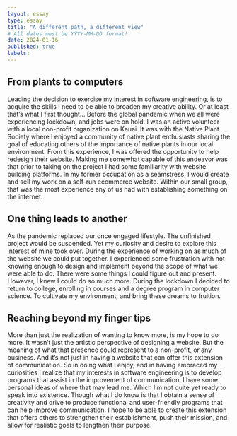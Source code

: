 ```yaml
---
layout: essay
type: essay
title: "A different path, a different view"
# All dates must be YYYY-MM-DD format!
date: 2024-01-16
published: true
labels:
---
```


## From plants to computers

Leading the decision to exercise my interest in software engineering, is to acquire the skills I need to be able to broaden my creative ability. Or at least that’s what I first thought… Before the global pandemic when we all were experiencing lockdown, and jobs were on hold. I was an active volunteer with a local non-profit organization on Kauai. It was with the Native Plant Society where I enjoyed a community of native plant enthusiasts sharing the goal of educating others of the importance of native plants in our local environment. From this experience, I was offered the opportunity to help redesign their website. Making me somewhat capable of this endeavor was that prior to taking on the project I had some familiarity with website building platforms. In my former occupation as a seamstress, I would create and sell my work on a self-run ecommerce website. Within our small group, that was the most experience any of us had with establishing something on the internet. 

## One thing leads to another

As the pandemic replaced our once engaged lifestyle. The unfinished project would be suspended. Yet my curiosity and desire to explore this interest of mine took over. During the experience of working on as much of the website we could put together. I experienced some frustration with not knowing enough to design and implement beyond the scope of what we were able to do. There were some things I could figure out and present. However, I knew I could do so much more. During the lockdown I decided to return to college, enrolling in courses and a degree program in computer science. To cultivate my environment, and bring these dreams to fruition.

## Reaching beyond my finger tips

More than just the realization of wanting to know more, is my hope to do more. It wasn’t just the artistic perspective of designing a website. But the meaning of what that presence could represent to a non-profit, or any business. And it’s not just in having a website that can offer this extension of communication. So in doing what I enjoy, and in having embraced my curiosities I realize that my interests in software engineering is to develop programs that assist in the improvement of communication. I have some personal ideas of where that may lead me. Which I’m not quite yet ready to speak into existence. Though what I do know is that I obtain a sense of creativity and drive to produce functional and user-friendly programs that can help improve communication. I hope to be able to create this extension that offers others to strengthen their establishment, push their mission, and allow for realistic goals to lengthen their purpose.
